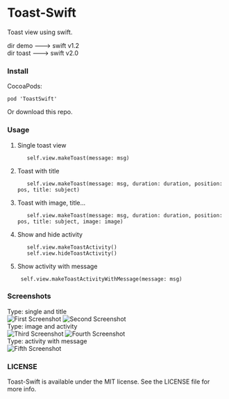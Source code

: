 Toast-Swift
===========

Toast view using swift.

dir demo   ---> swift v1.2 <br>
dir toast  ---> swift v2.0 

### Install

CocoaPods:

```
pod 'ToastSwift'
```

Or download this repo.


### Usage

1. Single toast view

          self.view.makeToast(message: msg)
          
2. Toast with title

          self.view.makeToast(message: msg, duration: duration, position: pos, title: subject)
          
3. Toast with image, title...

          self.view.makeToast(message: msg, duration: duration, position: pos, title: subject, image: image)

4. Show and hide activity

          self.view.makeToastActivity()
          self.view.hideToastActivity()

5. Show activity with message

        self.view.makeToastActivityWithMessage(message: msg)
          
          
### Screenshots

Type: single and title
<br />
![First Screenshot](https://raw.github.com/Rannie/Toast-Swift/master/Screenshots/single.png)
![Second Screenshot](https://raw.github.com/Rannie/Toast-Swift/master/Screenshots/title.png)
<br />
Type: image and activity
<br />
![Third Screenshot](https://raw.github.com/Rannie/Toast-Swift/master/Screenshots/image.png)
![Fourth Screenshot](https://raw.github.com/Rannie/Toast-Swift/master/Screenshots/activity.png)
<br />
Type: activity with message
<br />
![Fifth Screenshot](https://raw.githubusercontent.com/ilkerdagli/Toast-Swift/master/Screenshots/activityWithMessage.png)

### LICENSE

Toast-Swift is available under the MIT license. See the LICENSE file for more info.
